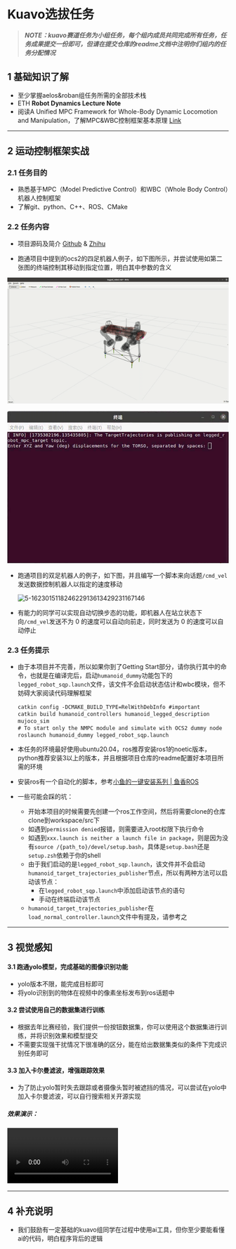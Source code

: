 # Kuavo选拔任务

> ***NOTE：kuavo赛道任务为小组任务，每个组内成员共同完成所有任务，任务成果提交一份即可，但请在提交仓库的readme文档中注明你们组内的任务分配情况***

## 1 基础知识了解
- 至少掌握aelos&roban组任务所需的全部技术栈
- ETH **Robot Dynamics Lecture Note**
- 阅读A Unified MPC Framework for Whole-Body Dynamic Locomotion and Manipulation，了解MPC&WBC控制框架基本原理 [Link](https://arxiv.org/abs/2103.00946)
--- 

## 2 运动控制框架实战

### 2.1 任务目的

- 熟悉基于MPC（Model Predictive Control）和WBC（Whole Body Control）机器人控制框架
- 了解git、python、C++、ROS、CMake

### 2.2 任务内容

- 项目源码及简介 [Github](https://github.com/pocketxjl/humanoid-control) & [Zhihu](https://zhuanlan.zhihu.com/p/686462478)

- 跑通项目中提到的ocs2的四足机器人例子，如下图所示，并尝试使用如第二张图的终端控制其移动到指定位置，明白其中参数的含义

![legged_robot](_static/legged_robot.gif)

<img src="_static/image-20241228183740044.png" alt="image-20241228183740044" style="zoom: 80%;" />

- 跑通项目的双足机器人的例子，如下图，并且编写一个脚本来向话题`/cmd_vel`发送数据控制机器人以指定的速度移动

  ![5-162301511824622913613429231167146](_static/5-162301511824622913613429231167146.gif)

- 有能力的同学可以实现自动切换步态的功能，即机器人在站立状态下向`/cmd_vel`发送不为 0 的速度可以自动向前走，同时发送为 0 的速度可以自动停止

### 2.3 任务提示

- 由于本项目并不完善，所以如果你到了Getting Start部分，请你执行其中的命令，也就是在编译完后，启动`humanoid_dummy`功能包下的`legged_robot_sqp.launch`文件，该文件不会启动状态估计和wbc模块，但不妨碍大家阅读代码理解框架

  ```
  catkin config -DCMAKE_BUILD_TYPE=RelWithDebInfo #important
  catkin build humanoid_controllers humanoid_legged_description mujoco_sim
  # To start only the NMPC module and simulate with OCS2 dummy node
  roslaunch humanoid_dummy legged_robot_sqp.launch
  ```

- 本任务的环境最好使用ubuntu20.04，ros推荐安装ros1的noetic版本，python推荐安装3以上的版本，并且根据项目仓库的readme配置好本项目所需的环境

- 安装ros有一个自动化的脚本，参考[小鱼的一键安装系列 | 鱼香ROS](https://fishros.org.cn/forum/topic/20/小鱼的一键安装系列)

- 一些可能会踩的坑：
  - 开始本项目的时候需要先创建一个ros工作空间，然后将需要clone的仓库clone到workspace/src下
  - 如遇到`permission denied`报错，则需要进入root权限下执行命令
  - 如遇到`xxx.launch is neither a launch file in package`，则是因为没有`source /{path_to}/devel/setup.bash`，具体是`setup.bash`还是`setup.zsh`依赖于你的shell
  - 由于我们启动的是`legged_robot_sqp.launch`，该文件并不会启动`humanoid_target_trajectories_publisher`节点，所以有两种方法可以启动该节点：
    - 在`legged_robot_sqp.launch`中添加启动该节点的语句
    - 手动在终端启动该节点
  - `humanoid_target_trajectories_publisher`在`load_normal_controller.launch`文件中有提及，请参考之
--- 

## 3 视觉感知
#### 3.1 跑通yolo模型，完成基础的图像识别功能
  - yolo版本不限，能完成目标即可
  - 将yolo识别到的物体在视频中的像素坐标发布到ros话题中
#### 3.2 尝试使用自己的数据集进行训练
  - 根据去年比赛经验，我们提供一份按钮数据集，你可以使用这个数据集进行训练，并将识别效果和模型提交
  - 不需要实现强干扰情况下很准确的区分，能在给出数据集类似的条件下完成识别任务即可
#### 3.3 加入卡尔曼滤波，增强跟踪效果
  - 为了防止yolo暂时失去跟踪或者摄像头暂时被遮挡的情况，可以尝试在yolo中加入卡尔曼滤波，可以自行搜索相关开源实现
##### 效果演示：
<video src="_static/32_1735871085.mp4" controls="controls" style="width: 50%"></video>

--- 

## 4 补充说明
- 我们鼓励有一定基础的kuavo组同学在过程中使用ai工具，但你至少要能看懂ai的代码，明白程序背后的逻辑
